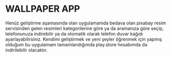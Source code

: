 # WALLPAPER APP 

Henüz geliştirme aşamasında olan uygulamamda bedava olan pixabay resim servisinden gelen resimleri kategorilerine göre ya da aramanıza göre seçip, telefonunuza indirebilir ya da otomatik olarak telefon duvar kağıdı ayarlayabilirsiniz. Kendimi geliştirmek ve yeni şeyler öğrenmek için yapmış olduğum bu uygulamam tamamlandığımda play.store hesabımda da indirilebilir olacaktır.

